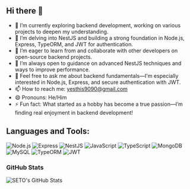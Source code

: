 ## Hi there 👋

- 🔭 I’m currently exploring backend development, working on various projects to deepen my understanding.
- 🌱 I’m delving into NestJS and building a strong foundation in Node.js, Express, TypeORM, and JWT for authentication.
- 👯 I’m eager to learn from and collaborate with other developers on open-source backend projects.
- 🤔 I’m always open to guidance on advanced NestJS techniques and ways to improve performance.
- 💬 Feel free to ask me about backend fundamentals—I'm especially interested in Node.js, Express, and secure authentication with JWT.
- 📫 How to reach me: yesthis9090@gmail.com
- 😄 Pronouns: He/Him
- ⚡ Fun fact: What started as a hobby has become a true passion—I’m finding real enjoyment in backend development!

## Languages and Tools:

![Node.js](https://img.shields.io/badge/-Node.js-339933?logo=node.js&logoColor=white&style=for-the-badge)
![Express](https://img.shields.io/badge/-Express-000000?logo=express&logoColor=white&style=for-the-badge)
![NestJS](https://img.shields.io/badge/-NestJS-E0234E?logo=nestjs&logoColor=white&style=for-the-badge)
![JavaScript](https://img.shields.io/badge/-JavaScript-F7DF1E?logo=javascript&logoColor=black&style=for-the-badge)
![TypeScript](https://img.shields.io/badge/-TypeScript-007ACC?logo=typescript&logoColor=white&style=for-the-badge)
![MongoDB](https://img.shields.io/badge/-MongoDB-47A248?logo=mongodb&logoColor=white&style=for-the-badge)
![MySQL](https://img.shields.io/badge/-MySQL-4479A1?logo=mysql&logoColor=white&style=for-the-badge)
![TypeORM](https://img.shields.io/badge/-TypeORM-FF2D20?logo=typeorm&logoColor=white&style=for-the-badge)
![JWT](https://img.shields.io/badge/-JWT-000000?logo=jsonwebtokens&logoColor=white&style=for-the-badge)


### GitHub Stats

<p>
  <img align="left" src="https://github-readme-stats.vercel.app/api?username=SonSETO&show_icons=true&theme=github_dark" alt="SETO's GitHub Stats" />
</p>



